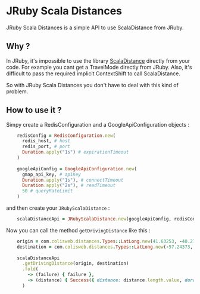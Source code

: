 
# JRuby Scala Distances  
  
JRuby Scala Distances is a simple API to use ScalaDistance from JRuby.  

## Why ?

In JRuby, it's impossible to use the library [ScalaDistance](https://gitlab.com/colisweb-open-source/scala-distances) directly from your code. For example you cant get a TravelMode
directly from JRuby.
Also, it's difficult to pass the required implicit ContextShift to call ScalaDistance.

So with JRuby Scala Distances you don't have to deal with this kind of problem.

## How to use it ?

Simpy create a RedisConfiguration and a GoogleApiConfiguration objects : 
```ruby
    redisConfig = RedisConfiguration.new(  
      redis_host, # host  
      redis_port, # port  
      Duration.apply("1s") # expirationTimeout  
    )  
      
    googleApiConfig = GoogleApiConfiguration.new(  
      gmap_api_key, # apiKey  
      Duration.apply("1s"), # connectTimeout  
      Duration.apply("2s"), # readTimeout  
      50 # queryRateLimit  
    )

```
     
  
 and then create your `JRubyScalaDistance` :
 
```ruby
    scalaDistanceApi = JRubyScalaDistance.new(googleApiConfig, redisConfig)
```

  
Now you can call the method `getDrivingDistance` like this : 
  
```ruby
    origin = com.colisweb.distances.Types::LatLong.new(41.63253, -40.27242)
    destination = com.colisweb.distances.Types::LatLong.new(-57.24373, -52.27306)
      
    scalaDistanceApi  
      .getDrivingDistance(origin, destination)  
      .fold(  
        -> (failure) { failure },  
        -> (distance) { Success({ distance: distance.length.value, duration: distance.duration.toMinutes }) }  
      )
```
